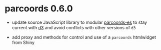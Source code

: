 # parcoords 0.6.0

* update source JavaScript library to modular [parcoords-es](https://github.com/bigfatdog/parcoords-es) to stay current with [d3](https://github.com/d3/d3) and avoid conflicts with other versions of `d3`

* add proxy and methods for control and use of a `parcoords` htmlwidget from Shiny




